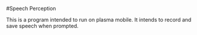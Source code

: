 #Speech Perception

This is a program intended to run on plasma mobile. It intends to record and save speech when prompted.
